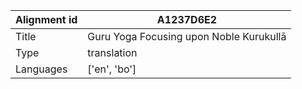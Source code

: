 |Alignment id | A1237D6E2
| --- | --- 
|Title | Guru Yoga Focusing upon Noble Kurukullā 
|Type | translation
|Languages | ['en', 'bo']